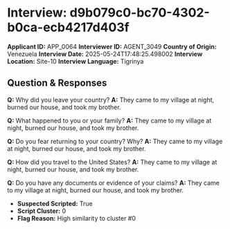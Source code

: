 # Interview: d9b079c0-bc70-4302-b0ca-ecb4217d403f
**Applicant ID:** APP_0064
**Interviewer ID:** AGENT_3049
**Country of Origin:** Venezuela
**Interview Date:** 2025-05-24T17:48:25.498002
**Interview Location:** Site-10
**Interview Language:** Tigrinya

## Question & Responses

**Q:** Why did you leave your country?
**A:** They came to my village at night, burned our house, and took my brother.

**Q:** What happened to you or your family?
**A:** They came to my village at night, burned our house, and took my brother.

**Q:** Do you fear returning to your country? Why?
**A:** They came to my village at night, burned our house, and took my brother.

**Q:** How did you travel to the United States?
**A:** They came to my village at night, burned our house, and took my brother.

**Q:** Do you have any documents or evidence of your claims?
**A:** They came to my village at night, burned our house, and took my brother.

- **Suspected Scripted:** True
- **Script Cluster:** 0
- **Flag Reason:** High similarity to cluster #0